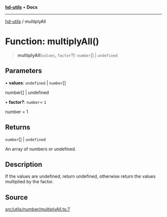 [**hd-utils**](../README.md) • **Docs**

***

[hd-utils](../globals.md) / multiplyAll

# Function: multiplyAll()

> **multiplyAll**(`values`, `factor`?): `number`[] \| `undefined`

## Parameters

• **values**: `undefined` \| `number`[]

number[] | undefined

• **factor?**: `number`= `1`

number = 1

## Returns

`number`[] \| `undefined`

An array of numbers or undefined.

## Description

If the values are undefined, return undefined, otherwise return the values multiplied by the factor.

## Source

[src/utils/number/multiplyAll.ts:7](https://github.com/AhmadHddad/h-utils/blob/b1dfa95e218c9605f39fc234662ef50e62fadcb8/src/utils/number/multiplyAll.ts#L7)
